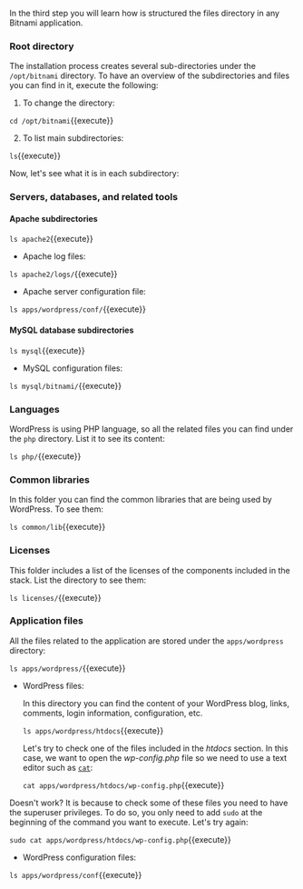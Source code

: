 In the third step you will learn how is structured the files directory in any Bitnami application.

### Root directory

The installation process creates several sub-directories under the `/opt/bitnami` directory. To have an overview of the subdirectories and files you can find in it, execute the following:

1. To change the directory:

`cd /opt/bitnami`{{execute}}

2. To list main subdirectories:

`ls`{{execute}}

Now, let's see what it is in each subdirectory:

### Servers, databases, and related tools

#### Apache subdirectories

`ls apache2`{{execute}}

* Apache log files:

`ls apache2/logs/`{{execute}}

* Apache server configuration file:

`ls apps/wordpress/conf/`{{execute}}

#### MySQL database subdirectories

`ls mysql`{{execute}}

* MySQL configuration files:

`ls mysql/bitnami/`{{execute}}

### Languages

WordPress is using PHP language, so all the related files you can find under the `php` directory. List it to see its content:

`ls php/`{{execute}}

### Common libraries

In this folder you can find the common libraries that are being used by WordPress. To see them:

`ls common/lib`{{execute}}

### Licenses

This folder includes a list of the licenses of the components included in the stack. List the directory to see them:

`ls licenses/`{{execute}}

### Application files

All the files related to the application are stored under the `apps/wordpress` directory:

`ls apps/wordpress/`{{execute}}

* WordPress files:

  In this directory you can find the content of your WordPress blog, links, comments, login information, configuration, etc.

  `ls apps/wordpress/htdocs`{{execute}}

  Let's try to check one of the files included in the *htdocs* section. In this case, we want to open the *wp-config.php* file so we need to use a text editor such as [`cat`](https://www.linux.com/blog/using-cat-text-editor):
  
  `cat apps/wordpress/htdocs/wp-config.php`{{execute}}

Doesn't work? It is because to check some of these files you need to have the superuser privileges. To do so, you only need to add `sudo` at the beginning of the command you want to execute. Let's try again:

`sudo cat apps/wordpress/htdocs/wp-config.php`{{execute}}

* WordPress configuration files:

`ls apps/wordpress/conf`{{execute}}
